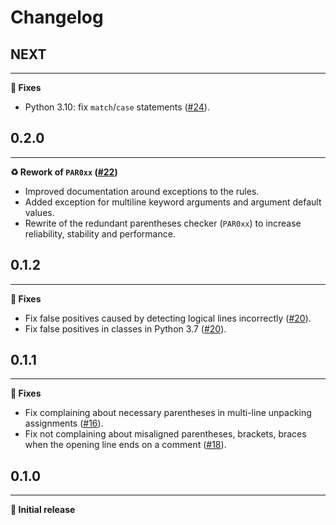 Changelog
=========

## NEXT
***
**🔧 Fixes**
* Python 3.10: fix `match`/`case` statements ([#24](https://github.com/robsdedude/flake8-picky-parentheses/pull/24)).


## 0.2.0
***
**♻ Rework of `PAR0xx` ([#22](https://github.com/robsdedude/flake8-picky-parentheses/pull/20))**
* Improved documentation around exceptions to the rules.
* Added exception for multiline keyword arguments and argument default values.
* Rewrite of the redundant parentheses checker (`PAR0xx`) to increase reliability, stability and performance.


## 0.1.2
***
**🔧 Fixes**
* Fix false positives caused by detecting logical lines incorrectly
  ([#20](https://github.com/robsdedude/flake8-picky-parentheses/pull/20)).
* Fix false positives in classes in Python 3.7
  ([#20](https://github.com/robsdedude/flake8-picky-parentheses/pull/20)).

## 0.1.1
***
**🔧 Fixes**
* Fix complaining about necessary parentheses in multi-line unpacking
  assignments
  ([#16](https://github.com/robsdedude/flake8-picky-parentheses/pull/16)).
* Fix not complaining about misaligned parentheses, brackets, braces when the
  opening line ends on a comment
  ([#18](https://github.com/robsdedude/flake8-picky-parentheses/pull/18)).

## 0.1.0
***
**🎉 Initial release**
